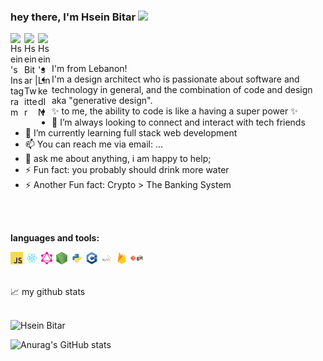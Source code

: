 ### hey there, I'm Hsein Bitar <img width="25" src="https://media.giphy.com/media/hvRJCLFzcasrR4ia7z/giphy.gif">
<a href="https://www.instagram.com/hsein_bitar/">
  <img align="left" alt="Hsein's Instagram" width="22px" src="https://raw.githubusercontent.com/hussainweb/hussainweb/main/icons/instagram.png" />
</a>
<a href="hhttps://twitter.com/HseinBitar">
  <img align="left" alt="Hsein Bitar | Twitter" width="22px" src="https://raw.githubusercontent.com/peterthehan/peterthehan/master/assets/twitter.svg" />
</a>
<a href="https://www.linkedin.com/in/hseinbitar/">
  <img align="left" alt="Hsein's LinkedIN" width="22px" src="https://raw.githubusercontent.com/peterthehan/peterthehan/master/assets/linkedin.svg" />
</a>

<br />
<br />


- I'm from Lebanon!
- I'm a design architect who is passionate about software and technology in general, and the combination of code and design aka "generative design".
- ✨ to me, the ability to code is like a having a super power ✨
- 👯 I’m always looking to connect and interact with tech friends
- 🌱 I’m currently learning full stack web development
- 📫 You can reach me via email: ...
- 💬 ask me about anything, i am happy to help;
- ⚡ Fun fact: you probably should drink more water
- ⚡ Another Fun fact: Crypto > The Banking System

<br />
<br />
<!-- ## Blog posts -->
<!-- BLOG-POST-LIST:START -->
<!-- BLOG-POST-LIST:END -->

**languages and tools:**  

<code><img height="20" src="https://raw.githubusercontent.com/github/explore/80688e429a7d4ef2fca1e82350fe8e3517d3494d/topics/javascript/javascript.png"></code>
<code><img height="20" src="https://raw.githubusercontent.com/github/explore/80688e429a7d4ef2fca1e82350fe8e3517d3494d/topics/react/react.png"></code>
<code><img height="20" src="https://raw.githubusercontent.com/github/explore/5c058a388828bb5fde0bcafd4bc867b5bb3f26f3/topics/graphql/graphql.png"></code>
<code><img height="20" src="https://raw.githubusercontent.com/github/explore/80688e429a7d4ef2fca1e82350fe8e3517d3494d/topics/nodejs/nodejs.png"></code>
<code><img height="20" src="https://raw.githubusercontent.com/github/explore/80688e429a7d4ef2fca1e82350fe8e3517d3494d/topics/python/python.png"></code>
<code><img height="20" src="https://raw.githubusercontent.com/github/explore/80688e429a7d4ef2fca1e82350fe8e3517d3494d/topics/cpp/cpp.png"></code>
<code><img height="20" src="https://raw.githubusercontent.com/github/explore/80688e429a7d4ef2fca1e82350fe8e3517d3494d/topics/mysql/mysql.png"></code>
<code><img height="20" src="https://raw.githubusercontent.com/github/explore/80688e429a7d4ef2fca1e82350fe8e3517d3494d/topics/firebase/firebase.png"></code>
<code><img height="20" src="https://raw.githubusercontent.com/github/explore/80688e429a7d4ef2fca1e82350fe8e3517d3494d/topics/git/git.png"></code>

<br />
📈 my github stats
<br />
<br />
<p align="left"> <img src="https://github-readme-stats.vercel.app/api?username=hsein-bitar&show_icons=true&theme=gotham" alt="Hsein Bitar" />

![Anurag's GitHub stats](https://github-readme-stats.vercel.app/api?username=anuraghazra&show_icons=true&theme=radical)
